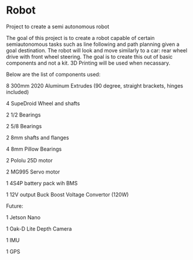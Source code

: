# Robot
Project to create a semi autonomous robot


The goal of this project is to create a robot capable of certain semiautonomous tasks such as line following and path planning given a goal destination. The robot will look and move similarly to a car: rear wheel drive with front wheel steering. The goal is to create this out of basic components and not a kit. 3D Printing will be used when necassary.

Below are the list of components used:

8 300mm 2020 Aluminum Extrudes (90 degree, straight brackets, hinges included)

4 SupeDroid Wheel and shafts

2 1/2 Bearings

2 5/8 Bearings

2 8mm shafts and flanges

4 8mm Pillow Bearings

2 Pololu 25D motor

2 MG995 Servo motor

1 4S4P battery pack wih BMS

1 12V output Buck Boost Voltage Convertor (120W)


Future:

1 Jetson Nano

1 Oak-D Lite Depth Camera

1 IMU

1 GPS
